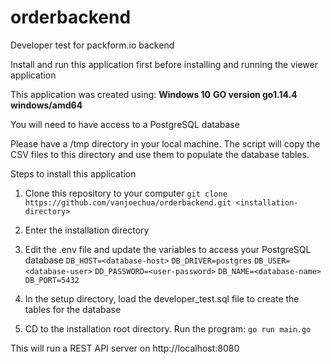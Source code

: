 # orderbackend
Developer test for packform.io backend

Install and run this application first before installing and running the viewer application

This application was created using:
**Windows 10**
**GO version go1.14.4 windows/amd64**

You will need to have access to a PostgreSQL database

Please have a /tmp directory in your local machine. The script will copy the CSV files to this directory and use them to populate the database tables.

Steps to install this application
1. Clone this repository to your computer
`git clone https://github.com/vanjoechua/orderbackend.git <installation-directory>`

2. Enter the installation directory

3. Edit the .env file and update the variables to access your PostgreSQL database
`DB_HOST=<database-host>`
`DB_DRIVER=postgres`
`DB_USER=<database-user>`
`DD_PASSWORD=<user-password>`
`DB_NAME=<database-name>`
`DB_PORT=5432`

4. In the setup directory, load the developer_test.sql file to create the tables for the database

5. CD to the installation root directory. Run the program:
`go run main.go`

This will run a REST API server on http://localhost:8080